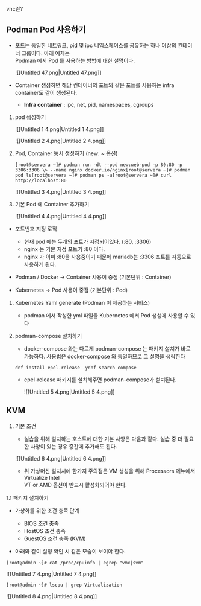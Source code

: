   

  

vnc란?

  

## Podman Pod 사용하기

- 포드는 동일한 네트워크, pid 및 ipc 네임스페이스를 공유하는 하나 이상의 컨테이너 그룹이다. 아래 예제는  
    Podman 에서 Pod 를 사용하는 방법에 대한 설명이다.
    
    ![[Untitled 47.png|Untitled 47.png]]
    
      
    
- Container 생성하면 해당 컨테이너의 포트와 같은 포트를 사용하는 infra container도 같이 생성된다.
    
    - **Infra container** : ipc, net, pid, namespaces, cgroups
    
      
    

1. pod 생성하기
    
    ![[Untitled 1 4.png|Untitled 1 4.png]]
    
    ![[Untitled 2 4.png|Untitled 2 4.png]]
    
      
    
2. Pod, Container 동시 생성하기 (new: ~ 옵션)
    
    ```
    [root@servera ~]# podman run -dt --pod new:web-pod -p 80:80 -p 3306:3306 \> --name nginx docker.io/nginx[root@servera ~]# podman pod ls[root@servera ~]# podman ps -a[root@servera ~]# curl http://localhost:80
    ```
    
    ![[Untitled 3 4.png|Untitled 3 4.png]]
    
      
    
3. 기본 Pod 에 Container 추가하기
    
    ![[Untitled 4 4.png|Untitled 4 4.png]]
    
      
    

- 포트번호 지정 로직
    - 현재 pod 에는 두개의 포트가 지정되어있다. (:80, :3306)
    - nginx 는 기본 지정 포트가 :80 이다.
    - nginx 가 이미 :80을 사용중이기 때문에 mariadb는 :3306 포트를 자동으로 사용하게 된다.

  

- Podman / Docker → Container 사용이 중점 (기본단위 : Container)
- Kubernetes → Pod 사용이 중점 (기본단위 : Pod)

  

  

1. Kubernetes Yaml generate (Podman 이 제공하는 서비스)
    
    - podman 에서 작성한 yml 파일을 Kubernetes 에서 Pod 생성에 사용할 수 있다
    
      
    
      
    
2. podman-compose 설치하기
    
    - docker-compose 와는 다르게 podman-compose 는 패키지 설치가 바로 가능하다. 사용법은 docker-compose 와 동일하므로 그 설명을 생략한다
    
    ```
    dnf install epel-release -ydnf search compose
    ```
    
    - epel-release 패키지를 설치해주면 podman-compose가 설치된다.
        
        ![[Untitled 5 4.png|Untitled 5 4.png]]
        
          
        
          
        
          
        

## KVM

1. 기본 조건
    
    - 실습을 위해 설치하는 호스트에 대한 기본 사양은 다음과 같다. 실습 중 더 필요한 사양이 있는 경우 중간에 추가해도 된다.
        
          
        
    
    ![[Untitled 6 4.png|Untitled 6 4.png]]
    
    - 위 가상머신 설치시에 한가지 주의점은 VM 생성을 위해 Processors 메뉴에서 Virtualize Intel  
        VT or AMD 옵션이 반드시 활성화되어야 한다.

  

1.1 패키지 설치하기

- 가상화를 위한 조건 충족 단계
    - BIOS 조건 충족
    - HostOS 조건 충족
    - GuestOS 조건 충족 (KVM)

  

- 아래와 같이 설정 확인 시 같은 모습이 보여야 한다.

```
[root@admin ~]# cat /proc/cpuinfo | egrep "vmx|svm"
```

![[Untitled 7 4.png|Untitled 7 4.png]]

  

```
[root@admin ~]# lscpu | grep Virtualization
```

![[Untitled 8 4.png|Untitled 8 4.png]]